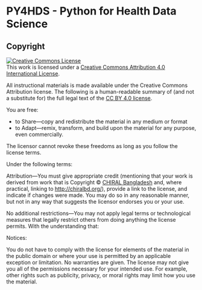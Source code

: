 # PY4HDS - Python for Health Data Science 


## Copyright

<a rel="license" href="http://creativecommons.org/licenses/by/4.0/"><img alt="Creative Commons License" style="border-width:0" src="https://i.creativecommons.org/l/by/4.0/88x31.png" /></a><br />This work is licensed under a <a rel="license" href="http://creativecommons.org/licenses/by/4.0/">Creative Commons Attribution 4.0 International License</a>.



All instructional materials is made available under the Creative Commons Attribution license. The following is a human-readable summary of (and not a substitute for) the full legal text of the [CC BY 4.0 license](https://creativecommons.org/licenses/by/4.0/).

You are free:

- to Share—copy and redistribute the material in any medium or format
- to Adapt—remix, transform, and build upon the material for any purpose, even commercially.

The licensor cannot revoke these freedoms as long as you follow the license terms.

Under the following terms:

Attribution—You must give appropriate credit (mentioning that your work is derived from work that is Copyright © [CHIRAL Bangladesh](http://chiralbd.org/) and, where practical, linking to http://chiralbd.org/), provide a link to the license, and indicate if changes were made. You may do so in any reasonable manner, but not in any way that suggests the licensor endorses you or your use.

No additional restrictions—You may not apply legal terms or technological measures that legally restrict others from doing anything the license permits. With the understanding that:

Notices:

You do not have to comply with the license for elements of the material in the public domain or where your use is permitted by an applicable exception or limitation.
No warranties are given. The license may not give you all of the permissions necessary for your intended use. For example, other rights such as publicity, privacy, or moral rights may limit how you use the material.